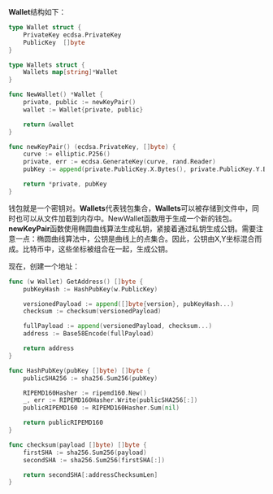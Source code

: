 **Wallet**结构如下：

```go
type Wallet struct {
    PrivateKey ecdsa.PrivateKey
    PublicKey  []byte
}

type Wallets struct {
    Wallets map[string]*Wallet
}

func NewWallet() *Wallet {
    private, public := newKeyPair()
    wallet := Wallet{private, public}

    return &wallet
}

func newKeyPair() (ecdsa.PrivateKey, []byte) {
    curve := elliptic.P256()
    private, err := ecdsa.GenerateKey(curve, rand.Reader)
    pubKey := append(private.PublicKey.X.Bytes(), private.PublicKey.Y.Bytes()...)

    return *private, pubKey
}
```

钱包就是一个密钥对。**Wallets**代表钱包集合，**Wallets**可以被存储到文件中，同时也可以从文件加载到内存中。NewWallet函数用于生成一个新的钱包。**newKeyPair**函数使用椭圆曲线算法生成私钥，紧接着通过私钥生成公钥。需要注意一点：椭圆曲线算法中，公钥是曲线上的点集合。因此，公钥由X,Y坐标混合而成。比特币中，这些坐标被组合在一起，生成公钥。

现在，创建一个地址：

```go
func (w Wallet) GetAddress() []byte {
	pubKeyHash := HashPubKey(w.PublicKey)

	versionedPayload := append([]byte{version}, pubKeyHash...)
	checksum := checksum(versionedPayload)

	fullPayload := append(versionedPayload, checksum...)
	address := Base58Encode(fullPayload)

	return address
}

func HashPubKey(pubKey []byte) []byte {
	publicSHA256 := sha256.Sum256(pubKey)

	RIPEMD160Hasher := ripemd160.New()
	_, err := RIPEMD160Hasher.Write(publicSHA256[:])
	publicRIPEMD160 := RIPEMD160Hasher.Sum(nil)

	return publicRIPEMD160
}

func checksum(payload []byte) []byte {
	firstSHA := sha256.Sum256(payload)
	secondSHA := sha256.Sum256(firstSHA[:])

	return secondSHA[:addressChecksumLen]
}
```



